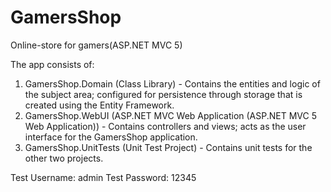# GamersShop
Online-store for gamers(ASP.NET MVC 5)

The app consists of:
1. GamersShop.Domain (Class Library) - Contains the entities and logic of the subject area; 
configured for persistence through storage that is created using the Entity Framework.
2. GamersShop.WebUI (ASP.NET MVC Web Application (ASP.NET MVC 5 Web Application)) - Contains controllers and views; acts as the user interface for the GamersShop application.
3. GamersShop.UnitTests (Unit Test Project) - Contains unit tests for the other two projects.

Test Username: admin
Test Password: 12345
